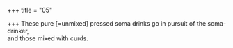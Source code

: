 +++
title = "05"

+++
These pure [=unmixed] pressed soma drinks go in pursuit of the  soma-drinker,  
and those mixed with curds.  